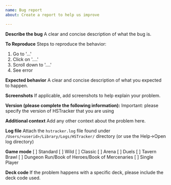 ```yaml
---
name: Bug report
about: Create a report to help us improve

---
```


**Describe the bug**
A clear and concise description of what the bug is.

**To Reproduce**
Steps to reproduce the behavior:
1. Go to '...'
2. Click on '....'
3. Scroll down to '....'
4. See error

**Expected behavior**
A clear and concise description of what you expected to happen.

**Screenshots**
If applicable, add screenshots to help explain your problem.

**Version (please complete the following information):**
Important: please specify the version of HSTracker that you are using

**Additional context**
Add any other context about the problem here.

**Log file**
Attach the `hstracker.log` file found under `/Users/<userid>/Library/Logs/HSTracker/` directory (or use the Help->Open log directory)

**Game mode**
[ ] Standard
[ ] Wild
[ ] Classic
[ ] Arena
[ ] Duels
[ ] Tavern Brawl
[ ] Dungeon Run/Book of Heroes/Book of Mercenaries
[ ] Single Player

**Deck code**
If the problem happens with a specific deck, please include the deck code used.

